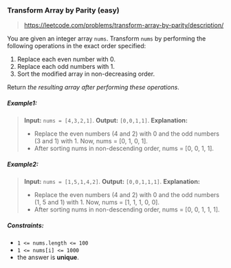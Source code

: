 ### Transform Array by Parity (easy)

> https://leetcode.com/problems/transform-array-by-parity/description/

You are given an integer array `nums`. Transform `nums` by performing the following operations in the exact order specified:

1. Replace each even number with 0.
2. Replace each odd numbers with 1.
3. Sort the modified array in non-decreasing order.

Return _the resulting array after performing these operations_.

##### Example1:

> **Input:** `nums = [4,3,2,1]`.
> **Output:** `[0,0,1,1]`.
> **Explanation:**
>
> - Replace the even numbers (4 and 2) with 0 and the odd numbers (3 and 1) with 1. Now, nums = [0, 1, 0, 1].
> - After sorting nums in non-descending order, nums = [0, 0, 1, 1].

##### Example2:

> **Input:** `nums = [1,5,1,4,2]`.
> **Output:** `[0,0,1,1,1]`.
> **Explanation:**
>
> - Replace the even numbers (4 and 2) with 0 and the odd numbers (1, 5 and 1) with 1. Now, nums = [1, 1, 1, 0, 0].
> - After sorting nums in non-descending order, nums = [0, 0, 1, 1, 1].

##### Constraints:

- `1 <= nums.length <= 100`
- `1 <= nums[i] <= 1000`
- the answer is **unique**.
